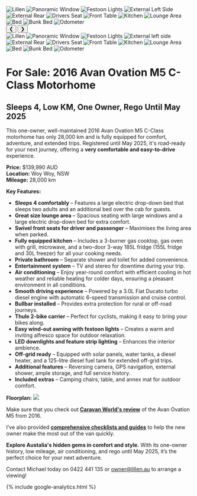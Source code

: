 
<link href="styles/custom.css" rel="stylesheet" />

<div class="carousel">

</div>
<div class="carousel">
  <div class="carousel-container">
      <img src="images/lillen.jpg" alt="Lillen" />
      <img src="images/window.jpg" alt="Panoramic Window" />
      <img src="images/festoon-lights.jpg" alt="Festoon Lights" />
      <img src="images/left-side.jpg" alt="External Left Side" />
      <img src="images/rear.jpg" alt="External Rear" />
      <img src="images/drivers-seat.jpg" alt="Drivers Seat" />
      <img src="images/front-table.jpg" alt="Front Table" />
      <img src="images/kitchen.jpg" alt="Kitchen" />
      <img src="images/lounge-area.jpg" alt="Lounge Area" />
      <img src="images/bed.jpg" alt="Bed" />
      <img src="images/bunk-bed.jpg" alt="Bunk Bed" />
      <img src="images/odometer.jpg" alt="Odometer" />
  </div>
  <button class="prev" onclick="previousImage()">&#10094;</button>
  <button class="next" onclick="nextImage()">&#10095;</button>
</div>

<div class="thumbnails">
  <div class="thumbnail-scroll">
      <img src="images/lillen.jpg" onclick="showImage(0)" alt="Lillen" />
      <img src="images/window.jpg" onclick="showImage(1)" alt="Panoramic Window" />
      <img src="images/festoon-lights.jpg" onclick="showImage(2)" alt="Festoon Lights" />
      <img src="images/left-side.jpg" onclick="showImage(3)" alt="External left side" />
      <img src="images/rear.jpg" onclick="showImage(4)" alt="External Rear" />
      <img src="images/drivers-seat.jpg" onclick="showImage(5)" alt="Drivers Seat" />
      <img src="images/front-table.jpg" onclick="showImage(6)" alt="Front Table" />
      <img src="images/kitchen.jpg" onclick="showImage(7)" alt="Kitchen" />
      <img src="images/lounge-area.jpg" onclick="showImage(8)" alt="Lounge Area" />
      <img src="images/bed.jpg" onclick="showImage(9)" alt="Bed" />
      <img src="images/bunk-bed.jpg" onclick="showImage(10)" alt="Bunk Bed" />
      <img src="images/odometer.jpg" onclick="showImage(11)" alt="Odometer" />
    </div>
</div>

# For Sale: 2016 Avan Ovation M5 C-Class Motorhome
## Sleeps 4, Low KM, One Owner, Rego Until May 2025

This one-owner, well-maintained 2016 Avan Ovation M5 C-Class motorhome has only 28,000 km and is fully equipped for comfort, adventure, and extended trips. Registered until May 2025, it's road-ready for your next journey, offering a **very comfortable and easy-to-drive** experience.

**Price:** $139,990 AUD  
**Location:** Woy Woy, NSW  
**Mileage:** 28,000 km  

**Key Features:**

- **Sleeps 4 comfortably** – Features a large electric drop-down bed that sleeps two adults and an additional bed over the cab for guests.
- **Great size lounge area** – Spacious seating with large windows and a large electric drop-down bed for extra comfort.
- **Swivel front seats for driver and passenger** – Maximises the living area when parked.
- **Fully equipped kitchen** – Includes a 3-burner gas cooktop, gas oven with grill, microwave, and a two-door 3-way 185L fridge (155L fridge and 30L freezer) for all your cooking needs.
- **Private bathroom** – Separate shower and toilet for added convenience.
- **Entertainment system** – TV and stereo for downtime during your trip.
- **Air conditioning** – Enjoy year-round comfort with efficient cooling in hot weather and reliable heating for colder days, ensuring a pleasant environment in all conditions.
- **Smooth driving experience** – Powered by a 3.0L Fiat Ducato turbo diesel engine with automatic 6-speed transmission and cruise control.
- **Bullbar installed** – Provides extra protection for rural or off-road journeys.
- **Thule 2-bike carrier** – Perfect for cyclists, making it easy to bring your bikes along.
- **Easy wind-out awning with festoon lights** – Creates a warm and inviting alfresco space for outdoor relaxation.
- **LED downlights and feature strip lighting** – Enhances the interior ambience.
- **Off-grid ready** – Equipped with solar panels, water tanks, a diesel heater, and a 125-litre diesel fuel tank for extended off-grid trips.
- **Additional features** – Reversing camera, GPS navigation, external shower, ample storage, and full service history.
- **Included extras** – Camping chairs, table, and annex mat for outdoor comfort.

**Floorplan:**
<img src="images/floorplan.png" />

Make sure that you check out **[Caravan World's review](review/index.md)** of the Avan Ovation M5 from 2016.

I’ve also provided **[comprehensive checklists and guides](checklists-and-guides.md)** to help the new owner make the most out of the van quickly.

**Explore Austalia's hidden gems in comfort and style.** With its one-owner history, low mileage, air conditioning, and rego until May 2025, it’s the perfect choice for your next adventure.

Contact Michael today on 0422 441 135 or [owner@lillen.au](mailto:owner@lillen.au) to arrange a viewing!

{% include google-analytics.html %}

<script>
  let currentIndex = 0;
  const images = document.querySelectorAll('.carousel img');

  function showImage(index) {
    currentIndex = index;
    images.forEach((img, i) => {
      img.style.display = (i === index) ? 'block' : 'none';
    });
  }

  function nextImage() {
    currentIndex = (currentIndex + 1) % images.length;
    showImage(currentIndex);
  }

  function previousImage() {
    currentIndex = (currentIndex - 1 + images.length) % images.length;
    showImage(currentIndex);
  }

  // Automatically show the first image
  showImage(currentIndex);
</script>
